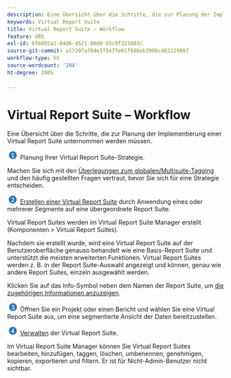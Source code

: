 ```yaml
---
description: Eine Übersicht über die Schritte, die zur Planung der Implementierung einer Virtual Report Suite unternommen werden müssen.
keywords: Virtual Report Suite
title: Virtual Report Suite – Workflow
feature: VRS
exl-id: 6f68b5a2-04d6-4521-86d0-85c9f323d03c
source-git-commit: a17297af84e1f5e7fe61f886eb3906c462229087
workflow-type: ht
source-wordcount: '204'
ht-degree: 100%

---
```


# Virtual Report Suite – Workflow

Eine Übersicht über die Schritte, die zur Planung der Implementierung einer Virtual Report Suite unternommen werden müssen.

![](/help/admin/admin/c-manage-report-suites/c-edit-report-suites/general/c-server-side-forwarding/assets/step1_icon.png) Planung Ihrer Virtual Report Suite-Strategie.

Machen Sie sich mit den [Überlegungen zum globalen/Multisuite-Tagging](/help/components/vrs/vrs-considerations.md) und den häufig gestellten Fragen vertraut, bevor Sie sich für eine Strategie entscheiden.

![](/help/admin/admin/c-manage-report-suites/c-edit-report-suites/general/c-server-side-forwarding/assets/step2_icon.png) [Erstellen einer Virtual Report Suite](/help/components/vrs/c-workflow-vrs/vrs-create.md) durch Anwendung eines oder mehrerer Segmente auf eine übergeordnete Report Suite.

Virtual Report Suites werden im Virtual Report Suite Manager erstellt (Komponenten > Virtual Report Suites).

Nachdem sie erstellt wurde, wird eine Virtual Report Suite auf der Benutzeroberfläche genauso behandelt wie eine Basis-Report Suite und unterstützt die meisten erweiterten Funktionen. Virtual Report Suites werden z. B. in der Report Suite-Auswahl angezeigt und können, genau wie andere Report Suites, einzeln ausgewählt werden.

Klicken Sie auf das Info-Symbol neben dem Namen der Report Suite, um  [die zugehörigen Informationen anzuzeigen](/help/components/vrs/c-workflow-vrs/vrs-view.md).

![](/help/admin/admin/c-manage-report-suites/c-edit-report-suites/general/c-server-side-forwarding/assets/step3_icon.png) Öffnen Sie ein Projekt oder einen Bericht und wählen Sie eine Virtual Report Suite aus, um eine segmentierte Ansicht der Daten bereitzustellen.

![](assets/step4_icon.png) [Verwalten](/help/components/vrs/c-workflow-vrs/vrs-manage.md) der Virtual Report Suite.

Im Virtual Report Suite Manager können Sie Virtual Report Suites bearbeiten, hinzufügen, taggen, löschen, umbenennen, genehmigen, kopieren, exportieren und filtern. Er ist für Nicht-Admin-Benutzer nicht sichtbar.
